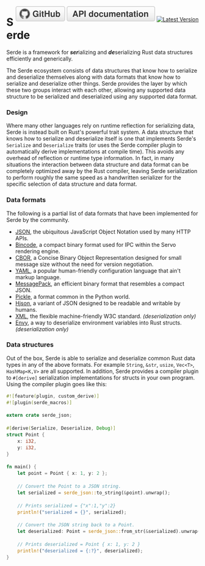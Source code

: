 <span style="float:right">[![github](/img/github.svg)](https://github.com/serde-rs/serde) [![rustdoc](/img/rustdoc.svg)](https://docs.serde.rs/serde/) [![Latest Version](https://img.shields.io/crates/v/serde.svg?style=social)](https://crates.io/crates/serde)</span>

# Serde

Serde is a framework for ***ser***ializing and ***de***serializing Rust data
structures efficiently and generically.

The Serde ecosystem consists of data structures that know how to serialize and
deserialize themselves along with data formats that know how to serialize and
deserialize other things. Serde provides the layer by which these two groups
interact with each other, allowing any supported data structure to be serialized
and deserialized using any supported data format.

### Design

Where many other languages rely on runtime reflection for serializing data,
Serde is instead built on Rust's powerful trait system. A data structure that
knows how to serialize and deserialize itself is one that implements Serde's
`Serialize` and `Deserialize` traits (or uses the Serde compiler plugin to
automatically derive implementations at compile time). This avoids any overhead
of reflection or runtime type information. In fact, in many situations the
interaction between data structure and data format can be completely optimized
away by the Rust compiler, leaving Serde serialization to perform roughly the
same speed as a handwritten serializer for the specific selection of data
structure and data format.

### Data formats

The following is a partial list of data formats that have been implemented for
Serde by the community.

- [JSON](https://github.com/serde-rs/json), the ubiquitous JavaScript Object
  Notation used by many HTTP APIs.
- [Bincode](https://github.com/TyOverby/bincode), a compact binary format used
  for IPC within the Servo rendering engine.
- [CBOR](https://github.com/pyfisch/cbor), a Concise Binary Object
  Representation designed for small message size without the need for version
  negotiation.
- [YAML](https://github.com/dtolnay/serde-yaml), a popular human-friendly
  configuration language that ain't markup language.
- [MessagePack](https://github.com/3Hren/msgpack-rust), an efficient binary
  format that resembles a compact JSON.
- [Pickle](https://github.com/birkenfeld/serde-pickle), a format common in the
  Python world.
- [Hjson](https://github.com/laktak/hjson-rust), a variant of JSON designed to
  be readable and writable by humans.
- [XML](https://github.com/serde-rs/xml), the flexible machine-friendly W3C
  standard. *(deserialization only)*
- [Envy](https://github.com/softprops/envy), a way to deserialize environment
  variables into Rust structs. *(deserialization only)*

### Data structures

Out of the box, Serde is able to serialize and deserialize common Rust data
types in any of the above formats. For example `String`, `&str`, `usize`,
`Vec<T>`, `HashMap<K,V>` are all supported. In addition, Serde provides a
compiler plugin to `#[derive]` serialization implementations for structs in your
own program. Using the compiler plugin goes like this:

```rust
#![feature(plugin, custom_derive)]
#![plugin(serde_macros)]

extern crate serde_json;

#[derive(Serialize, Deserialize, Debug)]
struct Point {
    x: i32,
    y: i32,
}

fn main() {
    let point = Point { x: 1, y: 2 };

    // Convert the Point to a JSON string.
    let serialized = serde_json::to_string(&point).unwrap();

    // Prints serialized = {"x":1,"y":2}
    println!("serialized = {}", serialized);

    // Convert the JSON string back to a Point.
    let deserialized: Point = serde_json::from_str(&serialized).unwrap();

    // Prints deserialized = Point { x: 1, y: 2 }
    println!("deserialized = {:?}", deserialized);
}
```
